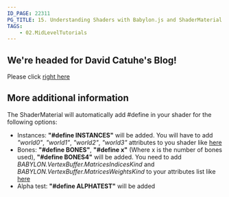 ```yaml
---
ID_PAGE: 22311
PG_TITLE: 15. Understanding Shaders with Babylon.js and ShaderMaterial
TAGS:
    - 02.MidLevelTutorials
---
```

## We're headed for David Catuhe's Blog!

Please click [right here](http://blogs.msdn.com/b/eternalcoding/archive/2014/04/17/learning-shaders-create-your-own-shaders-with-babylon-js.aspx)


## More additional information

The ShaderMaterial will automatically add #define in your shader for the following options:


* Instances: **"#define INSTANCES"** will be added. You will have to add *"world0"*, *"world1"*, *"world2"*, *"world3"* attributes to you shader like [here](https://github.com/BabylonJS/Babylon.js/blob/master/Babylon/Shaders/default.vertex.fx#L132)
* Bones: **"#define BONES"**, **"#define x"** (Where x is the number of bones used), **"#define BONES4"** will be added. You need to add *BABYLON.VertexBuffer.MatricesIndicesKind* and *BABYLON.VertexBuffer.MatricesWeightsKind* to your attributes list like [here](https://github.com/BabylonJS/Babylon.js/blob/master/Babylon/Shaders/default.vertex.fx#L137)
* Alpha test: **"#define ALPHATEST"** will be added